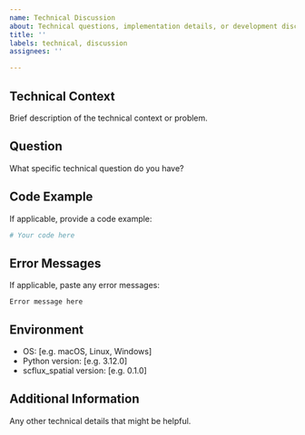 ```yaml
---
name: Technical Discussion
about: Technical questions, implementation details, or development discussions
title: ''
labels: technical, discussion
assignees: ''

---
```


## Technical Context
Brief description of the technical context or problem.

## Question
What specific technical question do you have?

## Code Example
If applicable, provide a code example:

```python
# Your code here
```

## Error Messages
If applicable, paste any error messages:

```
Error message here
```

## Environment
- OS: [e.g. macOS, Linux, Windows]
- Python version: [e.g. 3.12.0]
- scflux_spatial version: [e.g. 0.1.0]

## Additional Information
Any other technical details that might be helpful.

